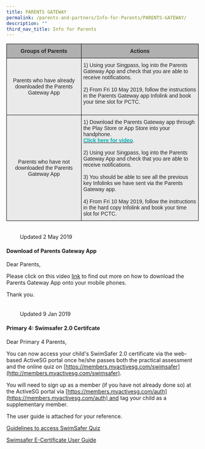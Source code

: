 ```yaml
---
title: PARENTS GATEWAY
permalink: /parents-and-partners/Info-for-Parents/PARENTS-GATEWAY/
description: ""
third_nav_title: Info for Parents
---
```

<style type="text/css">
.tg  {border-collapse:collapse;border-spacing:0;}
.tg td{border-color:black;border-style:solid;border-width:1px;font-family:Arial, sans-serif;font-size:14px;
  overflow:hidden;padding:10px 5px;word-break:normal;}
.tg th{border-color:black;border-style:solid;border-width:1px;font-family:Arial, sans-serif;font-size:14px;
  font-weight:normal;overflow:hidden;padding:10px 5px;word-break:normal;}
.tg .tg-dwlh{background-color:#B0B0B0;color:#222;font-weight:bold;text-align:center;vertical-align:middle}
.tg .tg-ku5w{background-color:#EAEAEA;color:#222;text-align:center;vertical-align:middle}
.tg .tg-bvia{background-color:#EAEAEA;color:#222;text-align:left;vertical-align:middle}
</style>
<table class="tg">
<thead>
  <tr>
    <th class="tg-dwlh"><span style="color:#222;background-color:#B0B0B0">Groups of Parents</span></th>
    <th class="tg-dwlh"><span style="color:#222;background-color:#B0B0B0">Actions</span></th>
  </tr>
</thead>
<tbody>
  <tr>
    <td class="tg-ku5w"><span style="color:#222;background-color:#EAEAEA">Parents who have</span> already <span style="color:#222;background-color:#EAEAEA">downloaded the Parents Gateway App</span></td>
    <td class="tg-bvia"><span style="color:#222;background-color:#EAEAEA">1) Using your Singpass, log into the Parents Gateway App and check that you are able to receive notifications.</span><br><br><span style="color:#222;background-color:#EAEAEA">2)</span> From Fri 10 May 2019,<span style="color:#222;background-color:#EAEAEA"> follow the instructions in the Parents Gateway app Infolink and book your time slot for PCTC.</span><br><br></td>
  </tr>
  <tr>
    <td class="tg-ku5w"><span style="color:#222;background-color:#EAEAEA">Parents who have</span> not<span style="color:#222;background-color:#EAEAEA"> downloaded the Parents Gateway App</span><br></td>
    <td class="tg-bvia"><span style="color:#222;background-color:#EAEAEA">1) Download the Parents Gateway app through the Play Store or App Store into your handphone.</span><br><a href="https://www.youtube.com/watch?time_continue=6&v=tW9jwyuovOo"><span style="font-weight:600;text-decoration:none;color:#00B1B1">Click here for video</span></a><span style="color:#222;background-color:#EAEAEA">.</span><br><br><span style="color:#222;background-color:#EAEAEA">2) Using your Singpass, log into the Parents Gateway App and check that you are able to receive notifications.</span><br><br><span style="color:#222;background-color:#EAEAEA">3) You should be able to see all the previous key Infolinks we have sent via the Parents Gateway app.</span><br><br><span style="color:#222;background-color:#EAEAEA">4)</span> From Fri 10 May 2019,<span style="color:#222;background-color:#EAEAEA"> follow the instructions in the hard copy Infolink and book your time slot for PCTC.</span></td>
  </tr>
</tbody>
</table>

  
                                                                                                                                         Updated 2 May 2019  

#### **Download of Parents Gateway App**


Dear Parents,   
  
Please click on this video [link](http://gg.gg/pgapp) to find out more on how to download the Parents Gateway App onto your mobile phones.   
  
Thank you.  
                                            
                                                                                                                                         Updated 9 Jan 2019  

#### **Primary 4: Swimsafer 2.0 Certifcate**


  
Dear Primary 4 Parents,  
  
You can now access your child's SwimSafer 2.0 certificate via the web-based ActiveSG portal once he/she passes both the practical assessment and the online quiz on [https://members.myactivesg.com/swimsafer](http://members.myactivesg.com/swimsafer).  
  
You will need to sign up as a member (if you have not already done so) at the ActiveSG portal via [https://members.myactivesg.com/auth](https://members.myactivesg.com/auth) and tag your child as a supplementary member.   
  
The user guide is attached for your reference.   
  
[Guidelines to access SwimSafer Quiz](https://bukitviewpri.moe.edu.sg/qql/slot/u318/Guidelines%20to%20access%20SwimSafer%202.0%20quiz.pdf)  
  
[Swimsafer E-Certificate User Guide](https://bukitviewpri.moe.edu.sg/qql/slot/u318/SwimSafer%20E-Certificate%20User%20Guide.pdf)